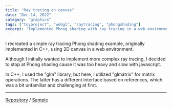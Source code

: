 ```yaml
---
title: "Ray tracing on canvas"
date: "Dec 14, 2022"
category: "graphics"
tags: ["toyproject", "webgl", "raytracing", "phongshading"]
excerpt: "Implemented Phong shading with ray tracing in a web environment..."
---
```


I recreated a simple ray tracing Phong shading example, originally implemented in C++, using 2D canvas in a web environment.

Although I initially wanted to implement more complex ray tracing, I decided to stop at Phong shading cause it was too heavy and slow with javascript.

In C++, I used the "glm" library, but here, I utilized "glmatrix" for matrix operations. The latter has a different interface based on references, which was a bit unfamiliar and challenging at first.

---

[Repository](https://github.com/waynechoidev/ray-tracing-canvas/) / [Sample](https://waynechoidev.github.io/ray-tracing-canvas/)
